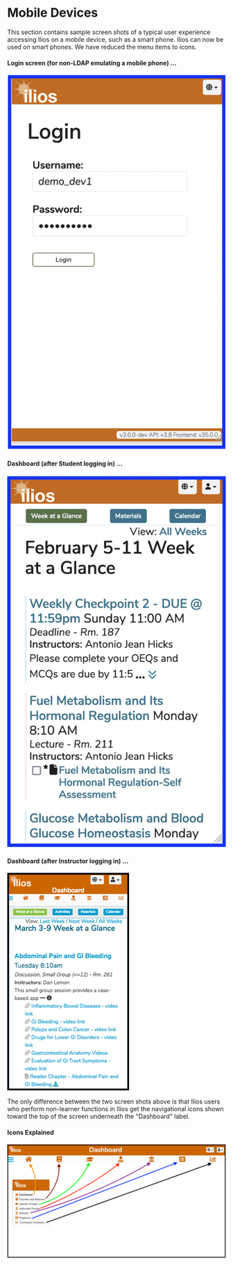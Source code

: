 # Mobile Devices

This section contains sample screen shots of a typical user experience accessing Ilios on a mobile device, such as a smart phone. Ilios can now be used on smart phones. We have reduced the menu items to icons. 

#### Login screen (for non-LDAP emulating a mobile phone) ...

![Login from Mobile Phone](../images/mobile_view/mobile_login.png)

#### Dashboard (after Student logging in) ...

![Week at a Glance \(on Mobile view\)](../images/mobile_view/student_view.png)

#### Dashboard \(after Instructor logging in\) ...

![](../.gitbook/assets/rw_phone3.png)

The only difference between the two screen shots above is that Ilios users who perform non-learner functions in Ilios get the navigational icons shown toward the top of the screen underneath the "Dashboard" label.

#### Icons Explained 

![Icons Explained in Picture](../.gitbook/assets/rw_phone4.png)

